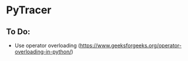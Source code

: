 # PyTracer

## To Do:
- Use operator overloading (https://www.geeksforgeeks.org/operator-overloading-in-python/)